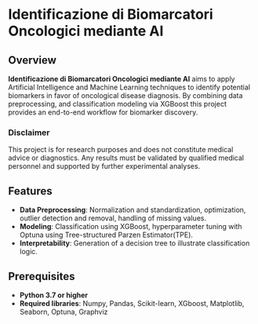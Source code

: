 # Identificazione di Biomarcatori Oncologici mediante AI

## Overview
**Identificazione di Biomarcatori Oncologici mediante AI** aims to apply Artificial Intelligence and Machine Learning techniques to identify potential biomarkers in favor of oncological disease diagnosis. By combining data preprocessing, and classification modeling via XGBoost this project provides an end-to-end workflow for biomarker discovery.

### Disclaimer
This project is for research purposes and does not constitute medical advice or diagnostics. Any results must be validated by qualified medical personnel and supported by further experimental analyses.

## Features
- **Data Preprocessing**: Normalization and standardization, optimization, outlier detection and removal, handling of missing values.
- **Modeling**: Classification using XGBoost, hyperparameter tuning with Optuna using Tree-structured Parzen Estimator(TPE).
- **Interpretability**: Generation of a decision tree to illustrate classification logic.

## Prerequisites
- **Python 3.7 or higher**
- **Required libraries**: Numpy, Pandas, Scikit-learn, XGboost, Matplotlib, Seaborn, Optuna, Graphviz
